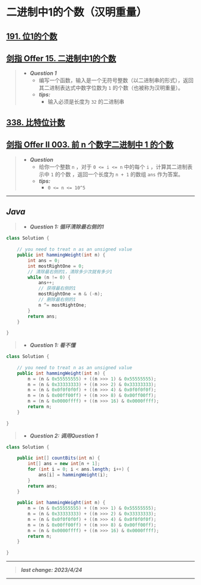 # 二进制中1的个数（汉明重量）

## [191. 位1的个数](https://leetcode.cn/problems/number-of-1-bits/)

## [剑指 Offer 15. 二进制中1的个数](https://leetcode.cn/problems/er-jin-zhi-zhong-1de-ge-shu-lcof/)

> - ***Question 1***
>   - 编写一个函数，输入是一个无符号整数（以二进制串的形式），返回其二进制表达式中数字位数为 `1` 的个数（也被称为汉明重量）。
>   - ***tips:***
>     - 输入必须是长度为 `32` 的二进制串

## [338. 比特位计数](https://leetcode.cn/problems/counting-bits/)

## [剑指 Offer II 003. 前 n 个数字二进制中 1 的个数](https://leetcode.cn/problems/w3tCBm/)

> - ***Question***
>   - 给你一个整数 `n` ，对于 `0 <= i <= n` 中的每个 `i` ，计算其二进制表示中 `1` 的个数 ，返回一个长度为 `n + 1` 的数组 `ans` 作为答案。
>   - ***tips:***
>     - `0 <= n <= 10^5`

---

## *Java*

> - ***Question 1: 循环清除最右侧的1***

```java
class Solution {
    
    // you need to treat n as an unsigned value
    public int hammingWeight(int n) {
        int ans = 0;
        int mostRightOne = 0;
        // 清除最右侧的1，清除多少次就有多少1
        while (n != 0) {
            ans++;
            // 获得最右侧的1
            mostRightOne = n & (-n);
            // 删除最右侧的1
            n ^= mostRightOne;
        }
        return ans;
    }
    
}
```

> - ***Question 1: 看不懂***

```java
class Solution {
    
    // you need to treat n as an unsigned value
    public int hammingWeight(int n) {
        n = (n & 0x55555555) + ((n >>> 1) & 0x55555555);
        n = (n & 0x33333333) + ((n >>> 2) & 0x33333333);
        n = (n & 0x0f0f0f0f) + ((n >>> 4) & 0x0f0f0f0f);
        n = (n & 0x00ff00ff) + ((n >>> 8) & 0x00ff00ff);
        n = (n & 0x0000ffff) + ((n >>> 16) & 0x0000ffff);
        return n;
    }
    
}
```

> - ***Question 2: 调用Question 1***

```java
class Solution {
    
    public int[] countBits(int n) {
        int[] ans = new int[n + 1];
        for (int i = 0; i < ans.length; i++) {
            ans[i] = hammingWeight(i);
        }
        return ans;
    }
    
    public int hammingWeight(int n) {
        n = (n & 0x55555555) + ((n >>> 1) & 0x55555555);
        n = (n & 0x33333333) + ((n >>> 2) & 0x33333333);
        n = (n & 0x0f0f0f0f) + ((n >>> 4) & 0x0f0f0f0f);
        n = (n & 0x00ff00ff) + ((n >>> 8) & 0x00ff00ff);
        n = (n & 0x0000ffff) + ((n >>> 16) & 0x0000ffff);
        return n;
    }
    
}
```

---

> ***last change: 2023/4/24***

---
